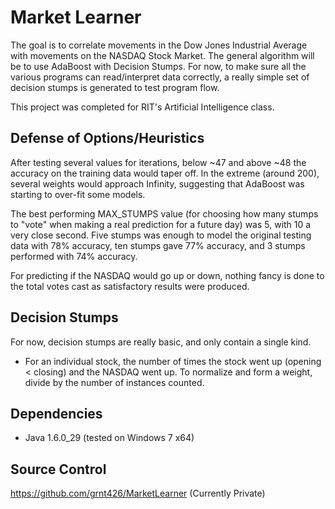 Market Learner
==============

The goal is to correlate movements in the Dow Jones Industrial Average with
movements on the NASDAQ Stock Market.  The general algorithm will be to use
AdaBoost with Decision Stumps. For now, to make sure all the various programs
can read/interpret data correctly, a really simple set of decision stumps is
generated to test program flow.

This project was completed for RIT's Artificial Intelligence class.

Defense of Options/Heuristics
-----------------------------

After testing several values for iterations, below ~47 and above ~48 the
accuracy on the training data would taper off.  In the extreme (around 200),
several weights would approach Infinity, suggesting that AdaBoost was starting
to over-fit some models.

The best performing MAX_STUMPS value (for choosing how many stumps to "vote"
when making a real prediction for a future day) was 5, with 10 a very close
second.  Five stumps was enough to model the original testing data with 78%
accuracy, ten stumps gave 77% accuracy, and 3 stumps performed with 74%
accuracy.

For predicting if the NASDAQ would go up or down, nothing fancy is done to the
total votes cast as satisfactory results were produced.

Decision Stumps
---------------
For now, decision stumps are really basic, and only contain a single kind.

* For an individual stock, the number of times the stock went up
(opening < closing)	and the NASDAQ went up. To normalize and form a weight,
divide by the number of instances counted.

Dependencies
------------
* Java 1.6.0_29 (tested on Windows 7 x64)

Source Control
--------------
https://github.com/grnt426/MarketLearner (Currently Private)